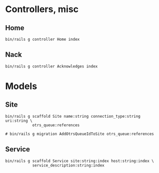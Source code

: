 Controllers, misc
=================

## Home

    bin/rails g controller Home index

## Nack

    bin/rails g controller Acknowledges index

Models
======

## Site

    bin/rails g scaffold Site name:string connection_type:string uri:string \
                otrs_queue:references

    # bin/rails g migration AddOtrsQueueIdToSite otrs_queue:references

## Service

    bin/rails g scaffold Service site:string:index host:string:index \
                service_description:string:index

